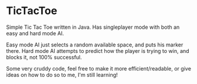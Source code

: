 TicTacToe
=========

Simple Tic Tac Toe written in Java. Has singleplayer mode with both an easy and hard mode AI.

Easy mode AI just selects a random available space, and puts his marker there.
Hard mode AI attempts to predict how the player is trying to win, and blocks it, not 100% successful.

Some very cruddy code, feel free to make it more efficient/readable, or give ideas on how to do so to me, I'm still learning!


